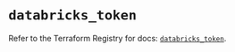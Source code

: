# `databricks_token`

Refer to the Terraform Registry for docs: [`databricks_token`](https://registry.terraform.io/providers/databricks/databricks/1.67.0/docs/resources/token).
